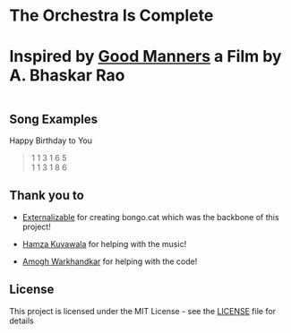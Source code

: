 # The Orchestra Is Complete
# Inspired by [Good Manners](https://www.youtube.com/watch?v=UEQ24lIGaa0) a Film by A. Bhaskar Rao
<p align="center">
  <a href="">
    <img src="">
  </a>  
</p>

## Song Examples
Happy Birthday to You
> 1 1 3 1 6 5\
1 1 3 1 8 6

## Thank you to

- [Externalizable](https://github.com/Externalizable) for creating bongo.cat which was the backbone of this project!

- [Hamza Kuvawala](https://www.instagram.com/hamzajustwantstochill/) for helping with the music!

- [Amogh Warkhandkar](https://github.com/amogh-w) for helping with the code!

## License
This project is licensed under the MIT License - see the [LICENSE](https://github.com/Externalizable/bongo.cat/blob/master/LICENSE) file for details
